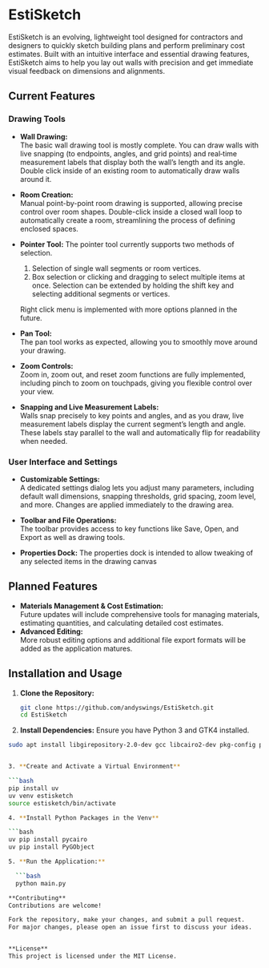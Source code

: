 # EstiSketch

EstiSketch is an evolving, lightweight tool designed for contractors and designers to quickly sketch building plans and perform preliminary cost estimates. Built with an intuitive interface and essential drawing features, EstiSketch aims to help you lay out walls with precision and get immediate visual feedback on dimensions and alignments.

## Current Features

### Drawing Tools
- **Wall Drawing:**  
  The basic wall drawing tool is mostly complete. You can draw walls with live snapping (to endpoints, angles, and grid points) and real‑time measurement labels that display both the wall’s length and its angle. Double click inside of an existing room to automatically draw walls around it.

- **Room Creation:**  
  Manual point-by-point room drawing is supported, allowing precise control over room shapes.
  Double-click inside a closed wall loop to automatically create a room, streamlining the process of defining enclosed spaces.

- **Pointer Tool:**
  The pointer tool currently supports two methods of selection. 
    1. Selection of single wall segments or room vertices. 
    2. Box selection or clicking and dragging to select multiple items at once.
  Selection can be extended by holding the shift key and selecting additional segments or vertices. 

  Right click menu is implemented with more options planned in the future.

- **Pan Tool:**  
  The pan tool works as expected, allowing you to smoothly move around your drawing.

- **Zoom Controls:**  
  Zoom in, zoom out, and reset zoom functions are fully implemented, including pinch to zoom on touchpads, giving you flexible control over your view.

- **Snapping and Live Measurement Labels:**  
  Walls snap precisely to key points and angles, and as you draw, live measurement labels display the current segment’s length and angle. These labels stay parallel to the wall and automatically flip for readability when needed.

### User Interface and Settings
- **Customizable Settings:**  
  A dedicated settings dialog lets you adjust many parameters, including default wall dimensions, snapping thresholds, grid spacing, zoom level, and more. Changes are applied immediately to the drawing area.
- **Toolbar and File Operations:**  
  The toolbar provides access to key functions like Save, Open, and Export as well as drawing tools.

- **Properties Dock:**
  The properties dock is intended to allow tweaking of any selected items in the drawing canvas

## Planned Features

- **Materials Management & Cost Estimation:**  
  Future updates will include comprehensive tools for managing materials, estimating quantities, and calculating detailed cost estimates.
- **Advanced Editing:**  
  More robust editing options and additional file export formats will be added as the application matures.

## Installation and Usage

1. **Clone the Repository:**

   ```bash
   git clone https://github.com/andyswings/EstiSketch.git
   cd EstiSketch

2. **Install Dependencies:**
  Ensure you have Python 3 and GTK4 installed.

  ```bash
  sudo apt install libgirepository-2.0-dev gcc libcairo2-dev pkg-config python3-dev gir1.2-gtk-4.0 python3-pip


3. **Create and Activate a Virtual Environment**
  
  ```bash
  pip install uv
  uv venv estisketch
  source estisketch/bin/activate

4. **Install Python Packages in the Venv**

  ```bash
  uv pip install pycairo
  uv pip install PyGObject

5. **Run the Application:**

    ```bash
    python main.py

**Contributing**
Contributions are welcome!

Fork the repository, make your changes, and submit a pull request.
For major changes, please open an issue first to discuss your ideas.


**License**
This project is licensed under the MIT License.